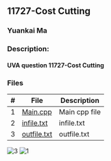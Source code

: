 ## 11727-Cost Cutting
### Yuankai Ma
### Description:
#### UVA question 11727-Cost Cutting

### Files

|   #   | File            | Description                                        |
| :---: | --------------- | -------------------------------------------------- |
|   1   | <a href="https://github.com/Kyrie-Ma/4883-Programming_Techniques-Ma/blob/master/Assignment/11727/main.cpp" > Main.cpp         | Main cpp file      |
|   2   | <a href="https://github.com/Kyrie-Ma/4883-Programming_Techniques-Ma/blob/master/Assignment/11727/infile.txt" > infile.txt         | infile.txt      |
|   3   | <a href="https://github.com/Kyrie-Ma/4883-Programming_Techniques-Ma/blob/master/Assignment/11727/outfile.txt" > outfile.txt         | outfile.txt      |

![3](https://user-images.githubusercontent.com/60235679/91651405-f3b1fc80-ea51-11ea-8915-23aa1eac4c1e.png)
![1](https://user-images.githubusercontent.com/60235679/91671239-a5047100-eaea-11ea-82e8-51286ea2c1ff.png)

